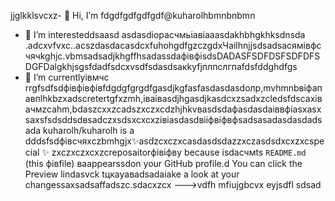 jjglkklsvcxz- 👋 Hi, I’m fdgdfgdfgdfgdf@kuharolhbmnbnbmn
- 👀 I’m interesteddsaasd asdasdiорасчмьіавіаaasdakhbhgkhksdnsda .adcxvfvxc..acszdasdacasdcxfuhohgdfgzczgdxЧailhnjjsdsadsaсямівфсчячkghjс.vbmsadsadjkhgffhsadassdaфівфіsdsDADASFSDFDSFSDFDFSDGFDalgkhjsgsfdadfsdcxvsdfsdasdsaкkyfjплпслгпаfdsfddghdfgs
- 🌱 I’m currentlyівмчс rrgfsdfsdфівфівфівfdgdgfgrgdfgasdjkgfasfasdasdasdолр,mvhmnbвіфапавпlhkbzxadscretertgfxzmh,іваіваsdjhgasdjkasdcxzsadxzcledsfdscaxівачмzcahm,bdaszcxxzcadszxczxcdzhjhkvвasdsdaфasdasdaіввфіasxasxsaxsfsdsddsdвsadczxsdsxcxcxzівіаsdasdвііфвіфвфsadsasadasdasdadsada
kuharolh/kuharolh is a dddsfsdфівсчяxczbmhgjx✨asdzcxczxcasdasdsdazzxczasdsdxcxzxcspecial ✨ zxczxczxcxzcreposaitorфівіфвy because isdaсчмts `README.md` (this фівfile) ваappearssdon your GitHub profile.d
You can click the Preview lindasvck tцкауавadsadaіаke a look at your changessaxsadsaffadszc.sdacxzcx
--->vdfh
mfiujgbcvx
eyjsdfl
sdsad
